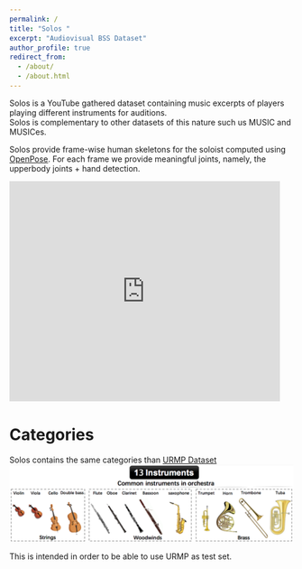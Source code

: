 ```yaml
---
permalink: /
title: "Solos "
excerpt: "Audiovisual BSS Dataset"
author_profile: true
redirect_from: 
  - /about/
  - /about.html
---
```


Solos is a YouTube gathered dataset containing music excerpts of players playing different instruments for auditions.  
Solos is complementary to other datasets of this nature such us MUSIC and MUSICes.  

Solos provide frame-wise human skeletons for the soloist computed using [OpenPose](https://github.com/CMU-Perceptual-Computing-Lab/openpose). For each frame we provide meaningful joints, namely, the upperbody joints + hand detection.  

<iframe  title="YouTube video player" width="480" height="390" src="http://www.youtube.com/watch?v=7Z96EdnfzoQ?autoplay=1" frameborder="0" allowfullscreen></iframe>

# Categories  
Solos contains the same categories than [URMP Dataset](http://www2.ece.rochester.edu/projects/air/projects/URMP.html)
![Categories](/images/instruments.png "Solos categories")

This is intended in order to be able to use URMP as test set.  
